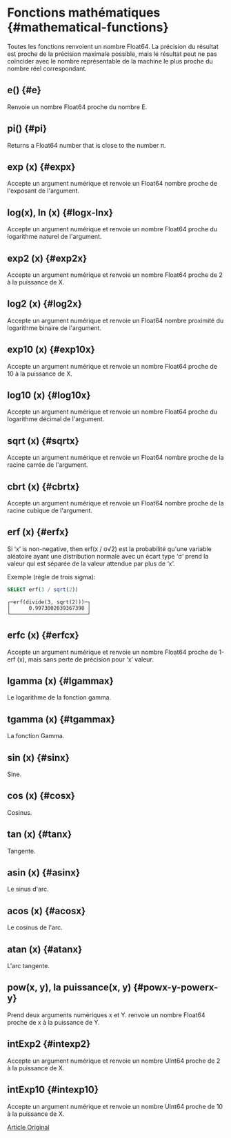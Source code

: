 # Fonctions mathématiques {#mathematical-functions}

Toutes les fonctions renvoient un nombre Float64. La précision du résultat est proche de la précision maximale possible, mais le résultat peut ne pas coïncider avec le nombre représentable de la machine le plus proche du nombre réel correspondant.

## e() {#e}

Renvoie un nombre Float64 proche du nombre E.

## pi() {#pi}

Returns a Float64 number that is close to the number π.

## exp (x) {#expx}

Accepte un argument numérique et renvoie un Float64 nombre proche de l'exposant de l'argument.

## log(x), ln (x) {#logx-lnx}

Accepte un argument numérique et renvoie un nombre Float64 proche du logarithme naturel de l'argument.

## exp2 (x) {#exp2x}

Accepte un argument numérique et renvoie un nombre Float64 proche de 2 à la puissance de X.

## log2 (x) {#log2x}

Accepte un argument numérique et renvoie un Float64 nombre proximité du logarithme binaire de l'argument.

## exp10 (x) {#exp10x}

Accepte un argument numérique et renvoie un nombre Float64 proche de 10 à la puissance de X.

## log10 (x) {#log10x}

Accepte un argument numérique et renvoie un nombre Float64 proche du logarithme décimal de l'argument.

## sqrt (x) {#sqrtx}

Accepte un argument numérique et renvoie un Float64 nombre proche de la racine carrée de l'argument.

## cbrt (x) {#cbrtx}

Accepte un argument numérique et renvoie un Float64 nombre proche de la racine cubique de l'argument.

## erf (x) {#erfx}

Si ‘x’ is non-negative, then erf(x / σ√2)<g> est la probabilité qu'une variable aléatoire ayant une distribution normale avec un écart type ‘σ’ prend la valeur qui est séparée de la valeur attendue par plus de ‘x’.

Exemple (règle de trois sigma):

``` sql
SELECT erf(3 / sqrt(2))
```

``` text
┌─erf(divide(3, sqrt(2)))─┐
│      0.9973002039367398 │
└─────────────────────────┘
```

## erfc (x) {#erfcx}

Accepte un argument numérique et renvoie un nombre Float64 proche de 1-erf (x), mais sans perte de précision pour ‘x’ valeur.

## lgamma (x) {#lgammax}

Le logarithme de la fonction gamma.

## tgamma (x) {#tgammax}

La fonction Gamma.

## sin (x) {#sinx}

Sine.

## cos (x) {#cosx}

Cosinus.

## tan (x) {#tanx}

Tangente.

## asin (x) {#asinx}

Le sinus d'arc.

## acos (x) {#acosx}

Le cosinus de l'arc.

## atan (x) {#atanx}

L'arc tangente.

## pow(x, y), la puissance(x, y) {#powx-y-powerx-y}

Prend deux arguments numériques x et Y. renvoie un nombre Float64 proche de x à la puissance de Y.

## intExp2 {#intexp2}

Accepte un argument numérique et renvoie un nombre UInt64 proche de 2 à la puissance de X.

## intExp10 {#intexp10}

Accepte un argument numérique et renvoie un nombre UInt64 proche de 10 à la puissance de X.

[Article Original](https://clickhouse.tech/docs/en/query_language/functions/math_functions/) <!--hide-->
